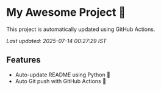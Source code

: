 # My Awesome Project 🚀

This project is automatically updated using GitHub Actions.

_Last updated: 2025-07-14 00:27:29 IST_

## Features
- Auto-update README using Python 🐍
- Auto Git push with GitHub Actions 🤖
